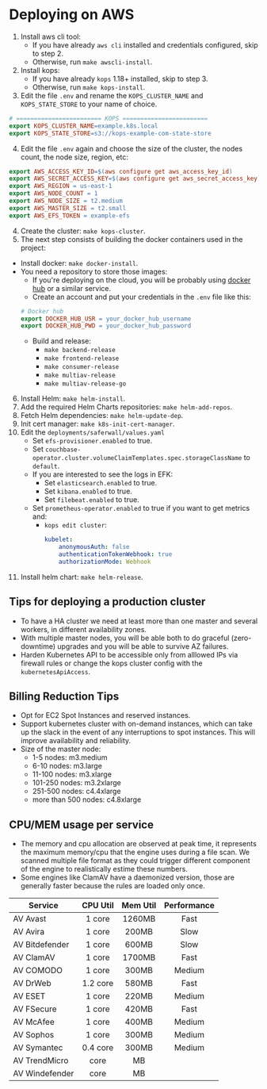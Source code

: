 
# Deploying on AWS

1. Install aws cli tool:
    - If you have already `aws cli` installed and credentials configured, skip to step 2.
    - Otherwise, run `make awscli-install`.
2. Install kops:
    - If you have already `kops` 1.18+ installed, skip to step 3.
    - Otherwise, run `make kops-install`.
3. Edit the file `.env` and rename the `KOPS_CLUSTER_NAME` and `KOPS_STATE_STORE` to your name of choice.
```mk
# ======================== KOPS ========================
export KOPS_CLUSTER_NAME=example.k8s.local
export KOPS_STATE_STORE=s3://kops-example-com-state-store
```
4. Edit the file `.env` again and choose the size of the cluster, the nodes count, the node size, region, etc:
```mk
export AWS_ACCESS_KEY_ID=$(aws configure get aws_access_key_id)
export AWS_SECRET_ACCESS_KEY=$(aws configure get aws_secret_access_key)
export AWS_REGION = us-east-1
export AWS_NODE_COUNT = 1
export AWS_NODE_SIZE = t2.medium
export AWS_MASTER_SIZE = t2.small
export AWS_EFS_TOKEN = example-efs
```
4. Create the cluster: `make kops-cluster`.
5. The next step consists of building the docker containers used in the project:
 - Install docker: `make docker-install`.
 - You need a repository to store those images:
    - If you're deploying on the cloud, you will be probably using [docker hub](https://hub.docker.com/) or a similar service.
    - Create an account and put your credentials in the `.env` file like this: 
    ```mk
    # Docker hub
    export DOCKER_HUB_USR = your_docker_hub_username
    export DOCKER_HUB_PWD = your_docker_hub_password
    ```
    - Build and release: 
        - `make backend-release`
        - `make frontend-release`
        - `make consumer-release`
        - `make multiav-release`
        - `make multiav-release-go`
6. Install Helm: `make helm-install`.
7. Add the required Helm Charts repositories: `make helm-add-repos`.
8. Fetch Helm dependencies: `make helm-update-dep`.
9. Init cert manager: `make k8s-init-cert-manager`.
10. Edit the `deployments/saferwall/values.yaml`
    - Set `efs-provisioner.enabled` to true.
    - Set `couchbase-operator.cluster.volumeClaimTemplates.spec.storageClassName` to `default`.
    - If you are interested to see the logs in EFK:
        - Set `elasticsearch.enabled` to true.
        - Set `kibana.enabled` to true. 
        - Set `filebeat.enabled` to true.
    - Set `prometheus-operator.enabled` to true if you want to get metrics and:
        - `kops edit cluster`:
            ```yml
            kubelet:
                anonymousAuth: false
                authenticationTokenWebhook: true
                authorizationMode: Webhook
            ```
11. Install helm chart: `make helm-release`.

## Tips for deploying a production cluster

- To have a HA cluster we need at least more than one master and several workers, in different availability zones.
- With multiple master nodes, you will be able both to do graceful (zero-downtime) upgrades and you will be able to survive AZ failures.
- Harden Kubernetes API to be accessible only from alllowed IPs via firewall rules or change the kops cluster config with the `kubernetesApiAccess`.

## Billing Reduction Tips

- Opt for EC2 Spot Instances and reserved instances.
- Support kubernetes cluster with on-demand instances, which can take up the slack in the event of any interruptions to spot instances. This will improve availability and reliability.
- Size of the master node:
	- 1-5 nodes: m3.medium
	- 6-10 nodes: m3.large
	- 11-100 nodes: m3.xlarge
	- 101-250 nodes: m3.2xlarge
	- 251-500 nodes: c4.4xlarge
	- more than 500 nodes: c4.8xlarge

## CPU/MEM usage per service

- The memory and cpu allocation are observed at peak time, it represents the maximum memory/cpu that the engine uses during a file scan. We scanned multiple file format as they could trigger different component of the engine to realistically estime these numbers.
- Some engines like ClamAV have a daemonized version, those are generally faster because the rules are loaded only once.

| Service       | CPU Util | Mem Util  | Performance |
| --------------|:--------:| :--------:|:-----------:|
| AV Avast      |  1 core  |   1260MB  |     Fast    |
| AV Avira      |  1 core  |   200MB   |     Slow    |
| AV Bitdefender|  1 core  |   600MB   |     Slow    |
| AV ClamAV     |  1 core  |   1700MB  |     Fast    |
| AV COMODO     |  1 core  |   300MB   |     Medium  |
| AV DrWeb      | 1.2 core |   580MB   |     Fast    |
| AV ESET       |  1 core  |   220MB   |     Medium  |
| AV FSecure    |  1 core  |   420MB   |     Fast    |
| AV McAfee     |  1 core  |   400MB   |     Medium  |
| AV Sophos     |  1 core  |   300MB  |     Medium    |
| AV Symantec   | 0.4 core |    300MB  |     Medium  |
| AV TrendMicro |  core  |   MB  |         |
| AV Windefender|  core  |   MB  |         |
